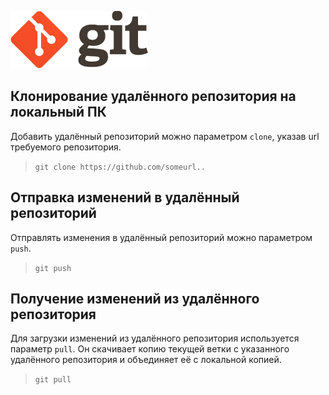 
![logo](logo@2x.png)

## Клонирование удалённого репозитория на локальный ПК

Добавить удалённый репозиторий можно параметром `clone`, указав url требуемого репозитория.

> `git clone https://github.com/someurl..`

## Отправка изменений в удалённый репозиторий

Отправлять изменения в удалённый репозиторий можно параметром `push`. 

>`git push`

## Получение изменений из удалённого репозитория

Для загрузки изменений из удалённого репозитория используется параметр `pull`. Он скачивает копию текущей ветки с указанного удалённого репозитория и объединяет её с локальной копией.

>`git pull`